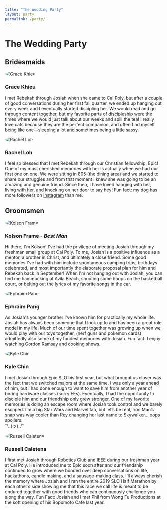 ```yaml
---
title: "The Wedding Party"
layout: party
permalink: /party/
---
```


# The Wedding Party

## Bridesmaids

<div class="party-container">
    <div class="img-flex-container">
        <img class="img-flex" style="border-radius: 50%" src="../assets/images/grace.jfif" alt="Grace Khieu">
        <div style="flex: 3; min-width: 250px">
            <h3>Grace Khieu</h3>
            <p>I met Rebekah through Josiah when she came to Cal Poly, but after a couple of good conversations during her first fall quarter, we ended up hanging out every week and I eventually started discipling her. We would read and go through content together, but my favorite parts of discipleship were the times where we would just talk about our weeks and spill the tea! I really love cats because they are the perfect companion, and often find myself being like one—sleeping a lot and sometimes being a little sassy.</p>
        </div>
    </div>
    <div class="img-flex-container">
        <img class="img-flex" style="border-radius: 50%" src="../assets/images/rachel.jpg" alt="Rachel Loh">
        <div style="flex: 3; min-width: 250px">
            <h3>Rachel Loh</h3>
            <p>I feel so blessed that I met Rebekah through our Christian fellowship, Epic!  One of my most cherished memories with her is actually when we had our first one on one.  We were sitting in 805 (the dining area) and we started to share our struggles and from that moment I knew she was going to be an amazing and genuine friend.  Since then, I have loved hanging with her, living with her, and knocking on her door to say hey!  Fun fact: my dog has more followers on <a href="https://www.instagram.com/jameystagram/" target="_blank">Instagram</a> than me.
            </p>
        </div>
    </div>
</div>

## Groomsmen

<div class="party-container">
    <div class="img-flex-container">
        <img class="img-flex" style="border-radius: 50%" src="../assets/images/kolson.jfif" alt="Kolson Frame">
        <div style="flex: 3; min-width: 250px">
            <h3>Kolson Frame - <i>Best Man</i></h3>
            <p>Hi there, I'm Kolson! I've had the privilege of meeting Josiah through my freshman small group at Cal Poly. To me, Josiah is a positive influence as a mentor, a brother in Christ, and ultimately a close friend. Some good memories I've had with him include spontaneous camping trips, birthdays celebrated, and most importantly the elaborate proposal plan for him and Rebekah back in September! When I'm not hanging out with Josiah, you can find me hammocking at Avila Beach, shooting some hoops on the basketball court, or belting out the lyrics of my favorite songs in the car.
            </p>
        </div>
    </div>
    <div class="img-flex-container">
        <img class="img-flex" style="border-radius: 50%" src="../assets/images/ephraim.jpg" alt="Ephraim Pang">
        <div style="flex: 3; min-width: 250px">
            <h3>Ephraim Pang</h3>
            <p>As Josiah's younger brother I've known him for practically my whole life. Josiah has always been someone that I look up to and has been a great role model in my life. Much of our time spent together was growing up when we would play with our toys together, (nerf guns and pokemon cards) admittedly also some of my fondest memories with Josiah. Fun fact: I enjoy watching Gordon Ramsay and cooking shows.
            </p>
        </div>
    </div>
    <div class="img-flex-container">
        <img class="img-flex" style="border-radius: 50%" src="../assets/images/kyle.jpg" alt="Kyle Chin">
        <div style="flex: 3; min-width: 250px">
            <h3>Kyle Chin</h3>
            <p>I met Josiah through Epic SLO his first year, but what brought us closer was the fact that we switched majors at the same time. I was only a year ahead of him, but I had done enough to want to save him from another year of boring hardware classes (sorry EEs). Eventually, I had the opportunity to disciple him and our friendship only grew stronger. One of my favorite memories is doing an escape room where Josiah took control and we barely escaped. I’m a big Star Wars and Marvel fan, but let’s be real, Iron Man’s snap was way cooler than Rey changing her last name to Skywalker… oops spoilers. <br>¯\_(ツ)_/¯
            </p>
        </div>
    </div>
    <div class="img-flex-container">
        <img class="img-flex" style="border-radius: 50%" src="../assets/images/russell.jpg" alt="Russell Caletena">
        <div style="flex: 3; min-width: 250px">
            <h3>Russell Caletena</h3>
            <p>I first met Josiah through Robotics Club and IEEE during our freshman year at Cal Poly. He introduced me to Epic soon after and our friendship continued to grow where we bonded over deep conversations on life, hackathons, candle making, and a sausage-making class. I’ll always cherish the memory where Josiah and I ran the entire 2019 SLO Half Marathon by each other’s side showing me that this race we call life is meant to be endured together with good friends who can continuously challenge you along the way. Fun Fact: Josiah and I met Phil from Wong Fu Productions at the soft opening of his Bopomofo Cafe last year.
            </p>
        </div>
    </div>
</div>